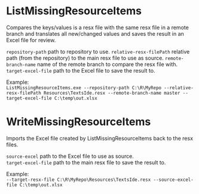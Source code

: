 # ListMissingResourceItems
Compares the keys/values is a resx file with the same resx file in a remote branch and translates all new/changed values and saves the result in an Excel file for review.

`repository-path` path to repository to use.
`relative-resx-filePath` relative path (from the repository) to the main resx file to use as source.
`remote-branch-name` name of the remote branch to compare the resx file with.
`target-excel-file` path to the Excel file to save the result to.

Example:  
`ListMissingResourceItems.exe --repository-path C:\R\MyRepo --relative-resx-filePath Resources\TextsIde.resx --remote-branch-name master --target-excel-file C:\temp\out.xlsx`

# WriteMissingResourceItems
Imports the Excel file created by ListMissingResourceItems back to the resx files.  

`source-excel` path to the Excel file to use as source.  
`target-excel-file` path to the main resx file to save the result to.  

Example:  
`--target-resx-file C:\R\MyRepo\Resources\TextsIde.resx --source-excel-file C:\temp\out.xlsx`
